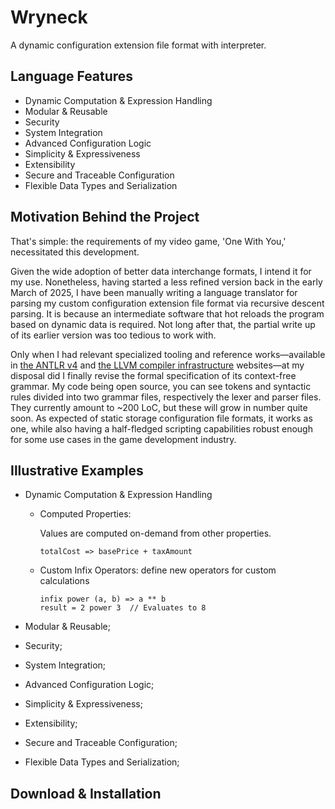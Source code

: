 # Wryneck

A dynamic configuration extension file format with interpreter.

## Language Features

* Dynamic Computation & Expression Handling
* Modular & Reusable
* Security
* System Integration
* Advanced Configuration Logic
* Simplicity & Expressiveness
* Extensibility
* Secure and Traceable Configuration
* Flexible Data Types and Serialization

## Motivation Behind the Project

That's simple: the requirements of my video game, 'One With You,' necessitated this development.

Given the wide adoption of better data interchange formats, I intend it for my use. Nonetheless, having started a less refined version back in the early March of 2025, I have been manually writing a language translator for parsing my custom configuration extension file format via recursive descent parsing. It is because an intermediate software that hot reloads the program based on dynamic data is required. Not long after that, the partial write up of its earlier version was too tedious to work with.

Only when I had relevant specialized tooling and reference works—available in [the ANTLR v4](https://www.antlr.org/) and [the LLVM compiler infrastructure](https://llvm.org/) websites—at my disposal did I finally revise the formal specification of its context-free grammar. My code being open source, you can see tokens and syntactic rules divided into two grammar files, respectively the lexer and parser files. They currently amount to ~200 LoC, but these will grow in number quite soon. As expected of static storage configuration file formats, it works as one, while also having a half-fledged scripting capabilities robust enough for some use cases in the game development industry.

## Illustrative Examples

* Dynamic Computation & Expression Handling
  * Computed Properties:

    Values are computed on-demand from other properties.
    ```
    totalCost => basePrice + taxAmount
    ```
  * Custom Infix Operators: define new operators for custom calculations
    ```
    infix power (a, b) => a ** b
    result = 2 power 3  // Evaluates to 8
    ```

* Modular & Reusable;
* Security;
* System Integration;
* Advanced Configuration Logic;
* Simplicity & Expressiveness;
* Extensibility;
* Secure and Traceable Configuration;
* Flexible Data Types and Serialization;



## Download & Installation
